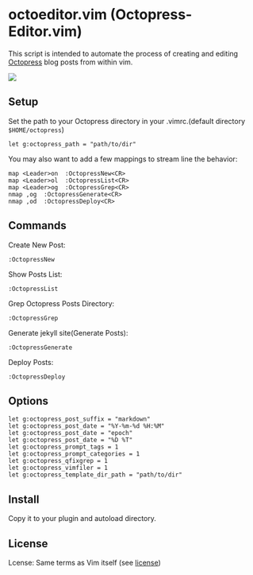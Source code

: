 octoeditor.vim (Octopress-Editor.vim)
============

This script is intended to automate the process of creating and editing [Octopress](http://octopress.org/) blog posts from within vim.

![](http://blog.glidenote.com/images/2012/04/octoeditor2.png)

Setup
------------
Set the path to your Octopress directory in your .vimrc.(default directory `$HOME/octopress`)

    let g:octopress_path = "path/to/dir"

You may also want to add a few mappings to stream line the behavior:

    map <Leader>on  :OctopressNew<CR>
    map <Leader>ol  :OctopressList<CR>
    map <Leader>og  :OctopressGrep<CR>
    nmap ,og  :OctopressGenerate<CR>
    nmap ,od  :OctopressDeploy<CR>

Commands
------------

Create New Post:

    :OctopressNew

Show Posts List:

    :OctopressList

Grep Octopress Posts Directory:

    :OctopressGrep

Generate jekyll site(Generate Posts):

    :OctopressGenerate

Deploy Posts:

    :OctopressDeploy

Options
------------

    let g:octopress_post_suffix = "markdown"
    let g:octopress_post_date = "%Y-%m-%d %H:%M"
    let g:octopress_post_date = "epoch"
    let g:octopress_post_date = "%D %T"
    let g:octopress_prompt_tags = 1
    let g:octopress_prompt_categories = 1
    let g:octopress_qfixgrep = 1
    let g:octopress_vimfiler = 1
    let g:octopress_template_dir_path = "path/to/dir"

Install
------------

Copy it to your plugin and autoload directory.

License
------------

Lcense: Same terms as Vim itself (see [license](http://vimdoc.sourceforge.net/htmldoc/uganda.html#license))

